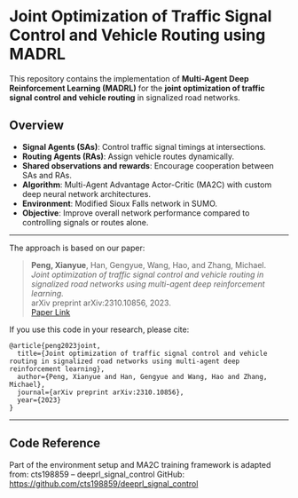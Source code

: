 # Joint Optimization of Traffic Signal Control and Vehicle Routing using MADRL

This repository contains the implementation of **Multi-Agent Deep Reinforcement Learning (MADRL)** for the **joint optimization of traffic signal control and vehicle routing** in signalized road networks.  


## Overview

- **Signal Agents (SAs)**: Control traffic signal timings at intersections.
- **Routing Agents (RAs)**: Assign vehicle routes dynamically.
- **Shared observations and rewards**: Encourage cooperation between SAs and RAs.
- **Algorithm**: Multi-Agent Advantage Actor-Critic (MA2C) with custom deep neural network architectures.
- **Environment**: Modified Sioux Falls network in SUMO.
- **Objective**: Improve overall network performance compared to controlling signals or routes alone.

---

The approach is based on our paper:

> **Peng, Xianyue**, Han, Gengyue, Wang, Hao, and Zhang, Michael.  
> *Joint optimization of traffic signal control and vehicle routing in signalized road networks using multi-agent deep reinforcement learning.*  
> arXiv preprint arXiv:2310.10856, 2023.  
> [Paper Link](https://arxiv.org/abs/2310.10856)

If you use this code in your research, please cite:
```
@article{peng2023joint,
  title={Joint optimization of traffic signal control and vehicle routing in signalized road networks using multi-agent deep reinforcement learning},
  author={Peng, Xianyue and Han, Gengyue and Wang, Hao and Zhang, Michael},
  journal={arXiv preprint arXiv:2310.10856},
  year={2023}
}
```

---

## Code Reference

Part of the environment setup and MA2C training framework is adapted from:
cts198859 – deeprl_signal_control
GitHub: https://github.com/cts198859/deeprl_signal_control
